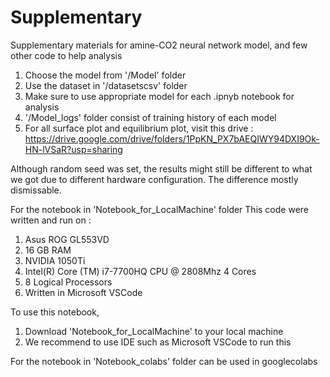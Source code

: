 # Supplementary
Supplementary materials for amine-CO2 neural network model, and few other code to help analysis

1. Choose the model from '/Model' folder
2. Use the dataset in '/datasetscsv' folder
3. Make sure to use appropriate model for each .ipnyb notebook for analysis
4. '/Model_logs' folder consist of training history of each model
5. For all surface plot and equilibrium plot, visit this drive : https://drive.google.com/drive/folders/1PpKN_PX7bAEQIWY94DXI9Ok-HN-lVSaR?usp=sharing

Although random seed was set, the results might still be different to what we got due to different hardware configuration. The difference mostly dismissable.


For the notebook in 'Notebook_for_LocalMachine' folder
This code were written and run on :
1. Asus ROG GL553VD
2. 16 GB RAM
3. NVIDIA 1050Ti
4. Intel(R) Core (TM) i7-7700HQ CPU @ 2808Mhz 4 Cores
5. 8 Logical Processors
6. Written in Microsoft VSCode

To use this notebook, 
1. Download 'Notebook_for_LocalMachine' to your local machine
2. We recommend to use IDE such as Microsoft VSCode to run this

For the notebook in 'Notebook_colabs' folder
can be used in googlecolabs